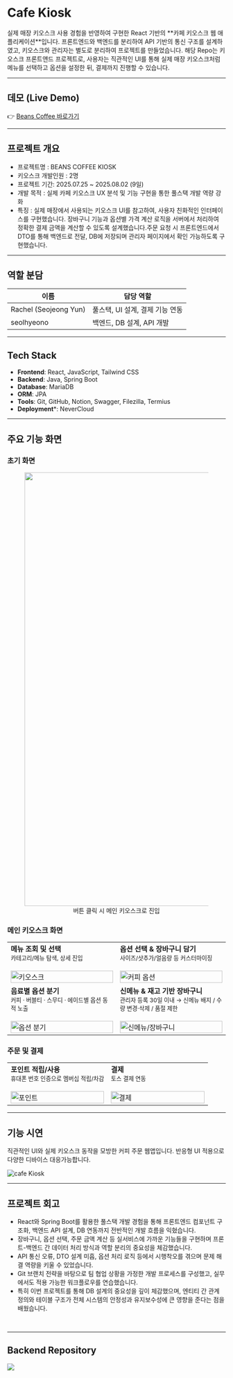 # Cafe Kiosk

<p>실제 매장 키오스크 사용 경험을 반영하여 구현한 React 기반의 **카페 키오스크 웹 애플리케이션**입니다.
  프론트엔드와 백엔드를 분리하여 API 기반의 통신 구조를 설계하였고, 키오스크와 관리자는 별도로 분리하여 프로젝트를 만들었습니다. 해당 Repo는 키오스크 프론트앤드 프로젝트로, 사용자는 직관적인 UI를 통해 실제 매장 키오스크처럼 메뉴를 선택하고 옵션을 설정한 뒤, 결제까지 진행할 수 있습니다.  
</p>

---

## 데모 (Live Demo)
👉 [Beans Coffee 바로가기](http://175.45.200.254:8080/)

---

## 프로젝트 개요

- 프로젝트명 : BEANS COFFEE KIOSK
- 키오스크 개발인원 : 2명
- 프로젝트 기간: 2025.07.25 ~ 2025.08.02 (9일)
- 개발 목적 : 실제 카페 키오스크 UX 분석 및 기능 구현을 통한 풀스택 개발 역량 강화
- 특징 : 실제 매장에서 사용되는 키오스크 UI를 참고하여, 사용자 친화적인 인터페이스를 구현했습니다.	장바구니 기능과 옵션별 가격 계산 로직을 서버에서 처리하여 정확한 결제 금액을 계산할 수 있도록 설계했습니다.주문 요청 시 프론트엔드에서 DTO를 통해 백엔드로 전달, DB에 저장되며 관리자 페이지에서 확인 가능하도록 구현했습니다.

---

## 역할 분담

| 이름 | 담당 역할 |
|------|------------|
| Rachel (Seojeong Yun) | 풀스택, UI 설계, 결제 기능 연동 |
| seolhyeono | 백엔드, DB 설계, API 개발 |

---

## Tech Stack

- **Frontend**: React, JavaScript, Tailwind CSS
- **Backend**: Java, Spring Boot
- **Database**: MariaDB
- **ORM**: JPA 
- **Tools**: Git, GitHub, Notion, Swagger, Filezilla, Termius
- **Deployment***: NeverCloud

---
## 주요 기능 화면

### 초기 화면
<figure align="center">
  <img width="1000" alt="초기 화면" src="https://github.com/user-attachments/assets/435f02c8-52c1-4935-89e4-a89415eb4fba" />
  <figcaption>버튼 클릭 시 메인 키오스크로 진입</figcaption>
</figure>

### 메인 키오스크 화면

<table>
  <tr>
    <td width="50%" valign="top">
      <b>메뉴 조회 및 선택</b><br/>
      <sub>카테고리/메뉴 탐색, 상세 진입</sub><br/><br/>
      <img alt="키오스크" src="https://github.com/user-attachments/assets/3953ef4f-9607-4c4f-8f5d-971b5c64226d" width="100%"/>
    </td>
    <td width="50%" valign="top">
      <b>옵션 선택 & 장바구니 담기</b><br/>
      <sub>사이즈/샷추가/얼음량 등 커스터마이징</sub><br/><br/>
      <img alt="커피 옵션" src="https://github.com/user-attachments/assets/c4def2e6-9d7d-4a3a-ad5e-f7853e03ff6d" width="100%"/>
    </td>
  </tr>
  <tr>
    <td width="50%" valign="top">
      <b>음료별 옵션 분기</b><br/>
      <sub>커피 · 버블티 · 스무디 · 에이드별 옵션 동적 노출</sub><br/><br/>
      <img alt="옵션 분기" src="https://github.com/user-attachments/assets/c6e55d57-7986-4099-a517-829b40eac446" width="100%"/>
    </td>
    <td width="50%" valign="top">
      <b>신메뉴 & 재고 기반 장바구니</b><br/>
      <sub>관리자 등록 30일 이내 → 신메뉴 배지 / 수량 변경·삭제 / 품절 제한</sub><br/><br/>
      <img alt="신메뉴/장바구니" src="https://github.com/user-attachments/assets/d95640bc-4a88-484b-ab15-dc4b070b6e12" width="100%"/>
    </td>
  </tr>
</table>

### 주문 및 결제

<table>
  <tr>
    <td width="50%" valign="top">
      <b>포인트 적립/사용</b><br/>
      <sub>휴대폰 번호 인증으로 멤버십 적립/차감</sub><br/><br/>
      <img alt="포인트" src="https://github.com/user-attachments/assets/b561c492-8a17-405d-b48c-b109d309553a" width="100%"/>
    </td>
    <td width="50%" valign="top">
      <b>결제</b><br/>
      <sub>토스 결제 연동</sub><br/><br/>
      <img alt="결제" src="https://github.com/user-attachments/assets/ac21b582-1439-4e84-a985-367c4b3b28e6" width="100%"/>
    </td>
  </tr>
</table>

---

## 기능 시연
<p>직관적인 UI와 실제 키오스크 동작을 모방한 커피 주문 웹앱입니다. 반응형 UI 적용으로 다양한 디바이스 대응가능합니다.</p>

![cafe Kiosk](https://github.com/user-attachments/assets/d67d104d-82b1-4a33-8009-1868ddc295f8)

---

## 프로젝트 회고

- React와 Spring Boot를 활용한 풀스택 개발 경험을 통해 프론트엔드 컴포넌트 구조화, 백엔드 API 설계, DB 연동까지 전반적인 개발 흐름을 익혔습니다.
- 장바구니, 옵션 선택, 주문 금액 계산 등 실서비스에 가까운 기능들을 구현하며 프론트-백엔드 간 데이터 처리 방식과 역할 분리의 중요성을 체감했습니다.
- API 통신 오류, DTO 설계 미흡, 옵션 처리 로직 등에서 시행착오를 겪으며 문제 해결 역량을 키울 수 있었습니다.
- Git 브랜치 전략을 바탕으로 팀 협업 상황을 가정한 개발 프로세스를 구성했고, 실무에서도 적용 가능한 워크플로우를 연습했습니다.
- 특히 이번 프로젝트를 통해 DB 설계의 중요성을 깊이 체감했으며, 엔티티 간 관계 정의와 테이블 구조가 전체 시스템의 안정성과 유지보수성에 큰 영향을 준다는 점을 배웠습니다.

<br/>

---

## Backend Repository
<a href="https://github.com/sjyun0507/kiosk_user.git" target="_blank">
  <img src="https://img.shields.io/badge/-%20Go%20to%20Backend%20Repo-000000?style=for-the-badge&logo=react&logoColor=white" />
</a>


